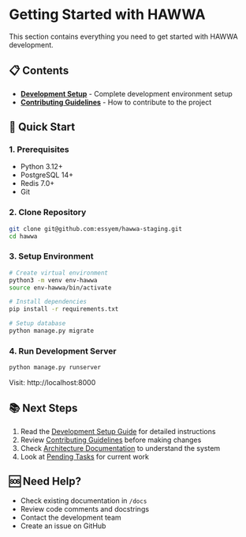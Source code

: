 # Getting Started with HAWWA

This section contains everything you need to get started with HAWWA development.

## 📋 Contents

- [**Development Setup**](DEV_SETUP.md) - Complete development environment setup
- [**Contributing Guidelines**](CONTRIBUTING.md) - How to contribute to the project

## 🚀 Quick Start

### 1. Prerequisites
- Python 3.12+
- PostgreSQL 14+
- Redis 7.0+
- Git

### 2. Clone Repository
```bash
git clone git@github.com:essyem/hawwa-staging.git
cd hawwa
```

### 3. Setup Environment
```bash
# Create virtual environment
python3 -m venv env-hawwa
source env-hawwa/bin/activate

# Install dependencies
pip install -r requirements.txt

# Setup database
python manage.py migrate
```

### 4. Run Development Server
```bash
python manage.py runserver
```

Visit: http://localhost:8000

## 📚 Next Steps

1. Read the [Development Setup Guide](DEV_SETUP.md) for detailed instructions
2. Review [Contributing Guidelines](CONTRIBUTING.md) before making changes
3. Check [Architecture Documentation](../05-architecture/) to understand the system
4. Look at [Pending Tasks](../07-project-management/Pending_Tasks.md) for current work

## 🆘 Need Help?

- Check existing documentation in `/docs`
- Review code comments and docstrings
- Contact the development team
- Create an issue on GitHub

